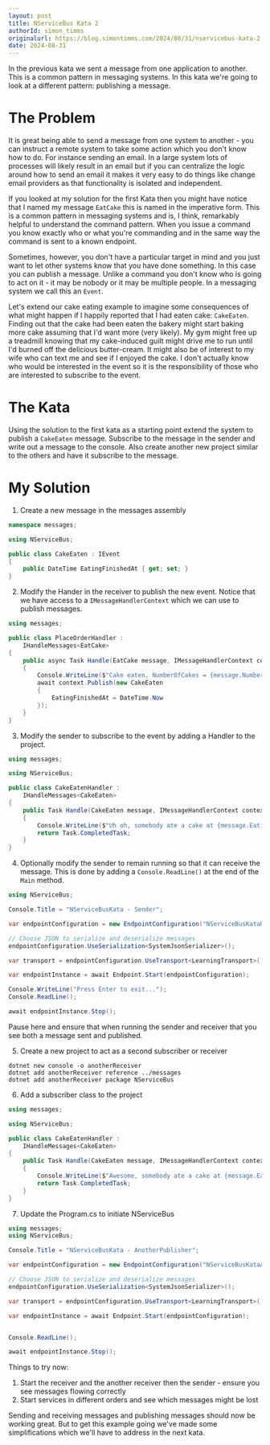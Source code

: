 ```yaml
---
layout: post
title: NServiceBus Kata 2
authorId: simon_timms
originalurl: https://blog.simontimms.com/2024/08/31/nservicebus-kata-2
date: 2024-08-31
---
```


In the previous kata we sent a message from one application to another. This is a common pattern in messaging systems. In this kata we're going to look at a different pattern: publishing a message.

<!--more -->

# The Problem

It is great being able to send a message from one system to another - you can instruct a remote system to take some action which you don't know how to do. For instance sending an email. In a large system lots of processes will likely result in an email but if you can centralize the logic around how to send an email it makes it very easy to do things like change email providers as that functionality is isolated and independent. 

If you looked at my solution for the first Kata then you might have notice that I named my message `EatCake` this is named in the imperative form. This is a common pattern in messaging systems and is, I think, remarkably helpful to understand the command pattern. When you issue a command you know exactly who or what you're commanding and in the same way the command is sent to a known endpoint. 

Sometimes, however, you don't have a particular target in mind and you just want to let other systems know that you have done something. In this case you can publish a message. Unlike a command you don't know who is going to act on it - it may be nobody or it may be multiple people. In a messaging system we call this an `Event`. 

Let's extend our cake eating example to imagine some consequences of what might happen if I happily reported that I had eaten cake: `CakeEaten`. Finding out that the cake had been eaten the bakery might start baking more cake assuming that I'd want more (very likely). My gym might free up a treadmill knowing that my cake-induced guilt might drive me to run until I'd burned off the delicious butter-cream. It might also be of interest to my wife who can text me and see if I enjoyed the cake. I don't actually know who would be interested in the event so it is the responsibility of those who are interested to subscribe to the event.

# The Kata

Using the solution to the first kata as a starting point extend the system to publish a `CakeEaten` message. Subscribe to the message in the sender and write out a message to the console. Also create another new project similar to the others and have it subscribe to the message.

# My Solution

1. Create a new message in the messages assembly

```csharp
namespace messages;

using NServiceBus;

public class CakeEaten : IEvent
{
    public DateTime EatingFinishedAt { get; set; }
}
```

2. Modify the Hander in the receiver to publish the new event. Notice that we have access to a `IMessageHandlerContext` which we can use to publish messages.

```csharp
using messages;

public class PlaceOrderHandler :
    IHandleMessages<EatCake>
{
    public async Task Handle(EatCake message, IMessageHandlerContext context)
    {
        Console.WriteLine($"Cake eaten, NumberOfCakes = {message.NumberOfCakes}; Flavour = {message.Flavour}");
        await context.Publish(new CakeEaten
        {
            EatingFinishedAt = DateTime.Now
        });
    }
}
```

3. Modify the sender to subscribe to the event by adding a Handler to the project.

```csharp
using messages;

using NServiceBus;

public class CakeEatenHandler :
    IHandleMessages<CakeEaten>
{
    public Task Handle(CakeEaten message, IMessageHandlerContext context)
    {
        Console.WriteLine($"Uh oh, somebody ate a cake at {message.EatingFinishedAt}");
        return Task.CompletedTask;
    }
}
```

4. Optionally modify the sender to remain running so that it can receive the message. This is done by adding a `Console.ReadLine()` at the end of the `Main` method.

```csharp
using NServiceBus;

Console.Title = "NServiceBusKata - Sender";

var endpointConfiguration = new EndpointConfiguration("NServiceBusKataReceiver");

// Choose JSON to serialize and deserialize messages
endpointConfiguration.UseSerialization<SystemJsonSerializer>();

var transport = endpointConfiguration.UseTransport<LearningTransport>();

var endpointInstance = await Endpoint.Start(endpointConfiguration);

Console.WriteLine("Press Enter to exit...");
Console.ReadLine();

await endpointInstance.Stop();
```

Pause here and ensure that when running the sender and receiver that you see both a message sent and published.

5. Create a new project to act as a second subscriber or receiver

```
dotnet new console -o anotherReceiver
dotnet add anotherReceiver reference ../messages
dotnet add anotherReceiver package NServiceBus
```

6. Add a subscriber class to the project

```csharp
using messages;

using NServiceBus;

public class CakeEatenHandler :
    IHandleMessages<CakeEaten>
{
    public Task Handle(CakeEaten message, IMessageHandlerContext context)
    {
        Console.WriteLine($"Awesome, somebody ate a cake at {message.EatingFinishedAt}. Time to bake another");
        return Task.CompletedTask;
    }
}
```

7. Update the Program.cs to initiate NServiceBus

```csharp
using messages;
using NServiceBus;

Console.Title = "NServiceBusKata - AnotherPublisher";

var endpointConfiguration = new EndpointConfiguration("NServiceBusKataAnotherReceiver");

// Choose JSON to serialize and deserialize messages
endpointConfiguration.UseSerialization<SystemJsonSerializer>();

var transport = endpointConfiguration.UseTransport<LearningTransport>();

var endpointInstance = await Endpoint.Start(endpointConfiguration);


Console.ReadLine();

await endpointInstance.Stop();

```

Things to try now: 

1. Start the receiver and the another receiver then the sender - ensure you see messages flowing correctly
2. Start services in different orders and see which messages might be lost
 
Sending and receiving messages and publishing messages should now be working great. But to get this example going we've made some simplifications which we'll have to address in the next kata.